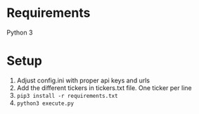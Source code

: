 # Requirements
Python 3



# Setup
1. Adjust config.ini with proper api keys and urls
2. Add the different tickers in tickers.txt file. One ticker per line
3. ```pip3 install -r requirements.txt```
4. ```python3 execute.py```
